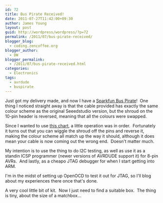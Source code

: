 ```yaml
---
id: 72
title: Bus Pirate Received!
date: 2011-07-27T11:42:00+09:30
author: James Young
layout: post
guid: http://wordpress/wordpress/?p=72
permalink: /2011/07/bus-pirate-received/
blogger_blog:
  - coding.zencoffee.org
blogger_author:
  - DW
blogger_permalink:
  - /2011/07/bus-pirate-received.html
categories:
  - Electronics
tags:
  - avrdude
  - buspirate
---
```

Just got my delivery made, and now I have a [Sparkfun Bus Pirate](http://www.sparkfun.com/products/9544)!  One thing I noticed straight away is that the cable provided has exactly the same colour scheme as the original Seeedstudio version, but the shroud on the 10-pin header is reversed, meaning that all the colours were swapped.

Since I wanted to use [this chart](http://dangerousprototypes.com/docs/Common_Bus_Pirate_cable_pinouts), a little operation was in order.  Fortunately it turns out that you can wiggle the shroud off the pins and reverse it, making the colour scheme all match up the way it should, although it does mean your cable is now coming out the wrong end.  Doesn't matter much.

My intention is to use the thing to do I2C testing, as well as use it as a standin ICSP programmer (newer versions of AVRDUDE support it) for 8-pin AVRs.  And lastly, as a cheapo JTAG debugger for when I start getting into ARM.

I'm in the midst of setting up OpenOCD to test it out for JTAG, so I'll blog about my experiences there once that's done.

A very cool little bit of kit.  Now I just need to find a suitable box.  The thing is tiny, about the size of a matchbox...